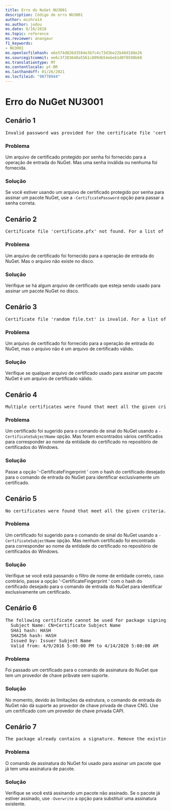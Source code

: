 ```yaml
---
title: Erro do NuGet NU3001
description: Código de erro NU3001
author: mishra14
ms.author: jodou
ms.date: 8/16/2018
ms.topic: reference
ms.reviewer: anangaur
f1_keywords:
- NU3001
ms.openlocfilehash: e6e574d826d3584e3b7c4c73d3be22b40d188e26
ms.sourcegitcommit: ee6c3f203648a5561c809db54ebeb1d0f0598b68
ms.translationtype: MT
ms.contentlocale: pt-BR
ms.lasthandoff: 01/26/2021
ms.locfileid: "98778944"
---
```

# <a name="nuget-error-nu3001"></a>Erro do NuGet NU3001

## <a name="scenario-1"></a>Cenário 1

<pre>Invalid password was provided for the certificate file 'certificate.pfx'. Provide a valid password using the '-CertificatePassword' option.</pre>

### <a name="issue"></a>Problema

Um arquivo de certificado protegido por senha foi fornecido para a operação de entrada do NuGet. Mas uma senha inválida ou nenhuma foi fornecida.


### <a name="solution"></a>Solução

Se você estiver usando um arquivo de certificado protegido por senha para assinar um pacote NuGet, use a `-CertificatePassword` opção para passar a senha correta.



## <a name="scenario-2"></a>Cenário 2

<pre>Certificate file 'certificate.pfx' not found. For a list of accepted ways to provide a certificate, visit https://docs.nuget.org/docs/reference/command-line-reference.</pre>

### <a name="issue"></a>Problema

Um arquivo de certificado foi fornecido para a operação de entrada do NuGet. Mas o arquivo não existe no disco.


### <a name="solution"></a>Solução

Verifique se há algum arquivo de certificado que esteja sendo usado para assinar um pacote NuGet no disco.



## <a name="scenario-3"></a>Cenário 3

<pre>Certificate file 'random_file.txt' is invalid. For a list of accepted ways to provide a certificate, visit https://docs.nuget.org/docs/reference/command-line-reference.</pre>

### <a name="issue"></a>Problema

Um arquivo de certificado foi fornecido para a operação de entrada do NuGet, mas o arquivo não é um arquivo de certificado válido.


### <a name="solution"></a>Solução

Verifique se qualquer arquivo de certificado usado para assinar um pacote NuGet é um arquivo de certificado válido.



## <a name="scenario-4"></a>Cenário 4

<pre>Multiple certificates were found that meet all the given criteria. Use the '-CertificateFingerprint' option with the hash of the desired certificate.</pre>

### <a name="issue"></a>Problema

Um certificado foi sugerido para o comando de sinal do NuGet usando a `-CertificateSubjectName` opção. Mas foram encontrados vários certificados para corresponder ao nome da entidade do certificado no repositório de certificados do Windows.


### <a name="solution"></a>Solução

Passe a opção '-CertificateFingerprint ' com o hash do certificado desejado para o comando de entrada do NuGet para identificar exclusivamente um certificado.



## <a name="scenario-5"></a>Cenário 5

<pre>No certificates were found that meet all the given criteria. For a list of accepted ways to provide a certificate, visit https://docs.nuget.org/docs/reference/command-line-reference.</pre>

### <a name="issue"></a>Problema

Um certificado foi sugerido para o comando de sinal do NuGet usando a `-CertificateSubjectName` opção. Mas nenhum certificado foi encontrado para corresponder ao nome da entidade do certificado no repositório de certificados do Windows.


### <a name="solution"></a>Solução

Verifique se você está passando o filtro de nome de entidade correto, caso contrário, passe a opção '-CertificateFingerprint ' com o hash do certificado desejado para o comando de entrada do NuGet para identificar exclusivamente um certificado.



## <a name="scenario-6"></a>Cenário 6

<pre>The following certificate cannot be used for package signing as the private key provider is unsupported:
  Subject Name: CN=Certificate Subject Name
  SHA1 hash: HASH
  SHA256 hash: HASH
  Issued by: Issuer Subject Name
  Valid from: 4/9/2016 5:00:00 PM to 4/14/2020 5:00:00 AM</pre>

### <a name="issue"></a>Problema

Foi passado um certificado para o comando de assinatura do NuGet que tem um provedor de chave pribvate sem suporte. 


### <a name="solution"></a>Solução

No momento, devido às limitações da estrutura, o comando de entrada do NuGet não dá suporte ao provedor de chave privada de chave CNG. Use um certificado com um provedor de chave privada CAPI.



## <a name="scenario-7"></a>Cenário 7

<pre>The package already contains a signature. Remove the existing signature before adding a new signature.</pre>

### <a name="issue"></a>Problema

O comando de assinatura do NuGet foi usado para assinar um pacote que já tem uma assinatura de pacote.


### <a name="solution"></a>Solução

Verifique se você está assinando um pacote não assinado. Se o pacote já estiver assinado, use `-Overwrite` a opção para substituir uma assinatura existente.


